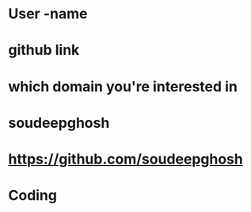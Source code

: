 # User -name 
# github link
# which domain you're interested in 
# soudeepghosh
# https://github.com/soudeepghosh
# Coding
